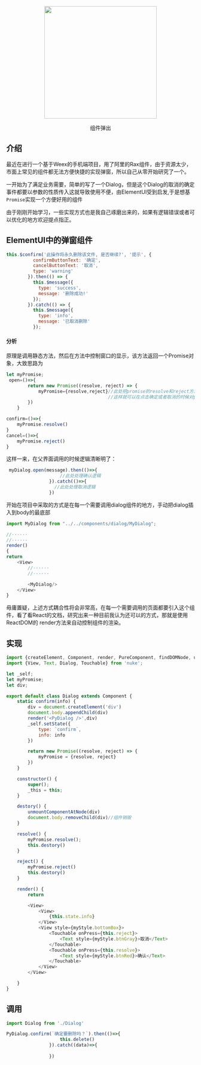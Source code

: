<div align=center>
<img src="/docs/img/dialog.jpg" width = "300" />
<p>组件弹出</p>
</div>


## 介绍
最近在进行一个基于Weex的手机端项目，用了阿里的Rax组件，由于资源太少，市面上常见的组件都无法方便快捷的实现弹窗，所以自己从零开始研究了一个。

  一开始为了满足业务需要，简单的写了一个Dialog，但是这个Dialog的取消的确定事件都要以参数的性质传入这就导致使用不便，由ElementUI受到启发,于是想基`Promise`实现一个方便好用的组件
 
 由于刚刚开始学习，一些实现方式也是我自己琢磨出来的，如果有逻辑错误或者可以优化的地方欢迎提点指正。

## ElementUI中的弹窗组件

```javascript
this.$confirm('此操作将永久删除该文件, 是否继续?', '提示', {
          confirmButtonText: '确定',
          cancelButtonText: '取消',
          type: 'warning'
        }).then(() => {
          this.$message({
            type: 'success',
            message: '删除成功!'
          });
        }).catch(() => {
          this.$message({
            type: 'info',
            message: '已取消删除'
          }); 
```

#### 分析
原理是调用静态方法，然后在方法中控制窗口的显示，该方法返回一个Promise对象，大致思路为

```javascript
let myPromise;
 open=()=>{
        return new Promise((resolve, reject) => {
            myPromise={resolve,reject}//此处把promise的resolve和reject方法存到变量中，
                                      //这样就可以在点击确定或者取消的时候对promise做相应的处理
        })
    }
```
```javascript
confirm=()=>{
    myPromise.resolve()
}
cancel=()=>{
    myPromise.reject()
}
```
这样一来，在父界面调用的时候逻辑清晰明了：
```javascript
 myDialog.open(message).then(()=>{
                    //此处处理确认逻辑
                }).catch(()=>{
                  //此处处理取消逻辑
                })
```
开始在项目中采取的方式是在每一个需要调用dialog组件的地方，手动把dialog插入到body的最底部
```javascript
import MyDialog from "../../components/dialog/MyDialog";

//······
//······
render()
{
return
    <View>
        //······
        //······

        <MyDialog/>
    </View>
}
```
毋庸置疑，上述方式耦合性将会非常高，在每一个需要调用的页面都要引入这个组件，看了看React的文档，研究出来一种目前我认为还可以的方式，那就是使用ReactDOM的 render方法来自动控制组件的渲染。

## 实现

```javascript
import {createElement, Component, render, PureComponent, findDOMNode, unmountComponentAtNode} from 'rax';
import {View, Text, Dialog, Touchable} from 'nuke';

let _self;
let myPromise;
let div;

export default class Dialog extends Component {
    static confirm(info) {
        div = document.createElement('div')
        document.body.appendChild(div)
        render('<PyDialog />',div)
        _self.setState({
            type: `confirm`,
            info: info
        })

        return new Promise((resolve, reject) => {
            myPromise = {resolve, reject}
        })
    }

    constructor() {
        super();
        _this = this;
    }

    destory() {
        unmountComponentAtNode(div)
        document.body.removeChild(div)//组件销毁
    }

    resolve() {
        myPromise.resolve();
        this.destory()
    }

    reject() {
        myPromise.reject()
        this.destory()
    }

    render() {
        return

        <View>
            <View>
                {this.state.info}
            </View>
            <View style={myStyle.bottomBox}>
                <Touchable onPress={this.reject}>
                    <Text style={myStyle.btnGray}>取消</Text>
                </Touchable>
                <Touchable onPress={this.resolve}>
                    <Text style={myStyle.btnRed}>确认</Text>
                </Touchable>
            </View>
        </View>

    }
}
```

## 调用
```javascript
import Dialog from './Dialog'

PyDialog.confirm(`确定要删除吗？`).then(()=>{
                    this.delete()
                }).catch((data)=>{
                    
                })
```
